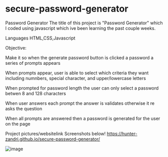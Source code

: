 # secure-password-generator

Password Generator
The title of this project is "Password Generator" which I coded using javascript which ive been learning the past couple weeks.

Languages
HTML,CSS,Javascript

Objective:

Make it so when the generate password button is clicked a password a series of prompts appears

When prompts appear, user is able to select which criteria they want including numnbers, special character, and upper/lowercase letters

When prompted for password length the user can only select a password betwen 8 and 128 characters

When user answers each prompt the answer is validates otherwise it re asks the question

When all prompts are answered then a password is generated for the user on the page


Project pictures/websitelink
Screenshots below!
https://hunter-zandri.github.io/secure-password-generator/


![image](https://user-images.githubusercontent.com/86785668/135729610-b646b143-af71-4066-9760-7e897e573e66.png)
